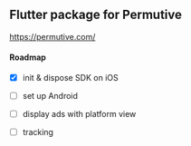 ## Flutter package for Permutive
https://permutive.com/

#### Roadmap
- [X] init & dispose SDK on iOS
- [ ] set up Android
- [ ] display ads with platform view
- [ ] tracking

